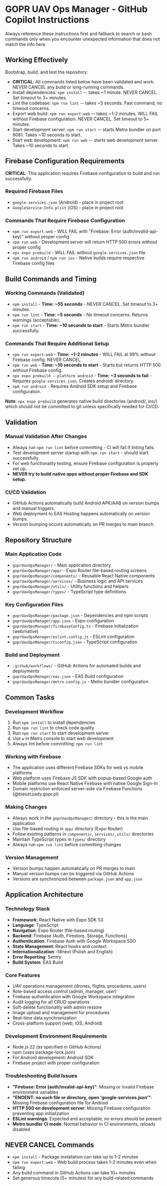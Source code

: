 # GOPR UAV Ops Manager - GitHub Copilot Instructions

Always reference these instructions first and fallback to search or bash commands only when you encounter unexpected information that does not match the info here.

## Working Effectively

Bootstrap, build, and test the repository:
- **CRITICAL**: All commands listed below have been validated and work. NEVER CANCEL any build or long-running commands.
- Install dependencies: `npm install` -- takes ~1 minute. NEVER CANCEL. Set timeout to 3+ minutes.
- Lint the codebase: `npm run lint` -- takes ~5 seconds. Fast command, no timeout concerns.
- Export web build: `npm run export:web` -- takes ~1-2 minutes, WILL FAIL without Firebase configuration. NEVER CANCEL. Set timeout to 5+ minutes.
- Start development server: `npm run start` -- starts Metro bundler on port 8081. Takes ~10 seconds to start.
- Start web development: `npm run web` -- starts web development server. Takes ~10 seconds to start.

## Firebase Configuration Requirements

**CRITICAL**: This application requires Firebase configuration to build and run successfully.

### Required Firebase Files
- `google-services.json` (Android) - place in project root
- `GoogleService-Info.plist` (iOS) - place in project root

### Commands That Require Firebase Configuration
- `npm run export:web` - WILL FAIL with "Firebase: Error (auth/invalid-api-key)" without proper config
- `npm run web` - Development server will return HTTP 500 errors without proper config
- `npx expo prebuild` - WILL FAIL without `google-services.json` file
- `npm run android` / `npm run ios` - Native builds require respective Firebase config files

## Build Commands and Timing

### Working Commands (Validated)
- `npm install` - **Time: ~55 seconds** - NEVER CANCEL. Set timeout to 3+ minutes.
- `npm run lint` - **Time: ~5 seconds** - No timeout concerns. Returns warnings (acceptable).
- `npm run start` - **Time: ~10 seconds to start** - Starts Metro bundler successfully.

### Commands That Require Additional Setup
- `npm run export:web` - **Time: ~1-2 minutes** - WILL FAIL at 99% without Firebase config. NEVER CANCEL.
- `npm run web` - **Time: ~10 seconds to start** - Starts but returns HTTP 500 without Firebase config.
- `npx expo prebuild --platform android` - **Time: ~3 seconds to fail** - Requires `google-services.json`. Creates android/ directory.
- `npm run android` - Requires Android SDK setup and Firebase configuration.

**Note**: `npx expo prebuild` generates native build directories (android/, ios/) which should not be committed to git unless specifically needed for CI/CD.

## Validation

### Manual Validation After Changes
- Always run `npm run lint` before committing - CI will fail if linting fails.
- Test development server startup with `npm run start` - should start successfully.
- For web functionality testing, ensure Firebase configuration is properly set up.
- **NEVER try to build native apps without proper Firebase and SDK setup.**

### CI/CD Validation
- GitHub Actions automatically build Android APK/AAB on version bumps and manual triggers.
- Web deployment to EAS Hosting happens automatically on version bumps.
- Version bumping occurs automatically on PR merges to main branch.

## Repository Structure

### Main Application Code
- `goprUavOpsManager/` - Main application directory
- `goprUavOpsManager/app/` - Expo Router file-based routing screens
- `goprUavOpsManager/components/` - Reusable React Native components
- `goprUavOpsManager/services/` - Business logic and API services
- `goprUavOpsManager/utils/` - Utility functions and helpers
- `goprUavOpsManager/types/` - TypeScript type definitions

### Key Configuration Files
- `goprUavOpsManager/package.json` - Dependencies and npm scripts
- `goprUavOpsManager/app.json` - Expo configuration
- `goprUavOpsManager/firebaseConfig.ts` - Firebase initialization (web/native)
- `goprUavOpsManager/eslint.config.js` - ESLint configuration
- `goprUavOpsManager/tsconfig.json` - TypeScript configuration

### Build and Deployment
- `.github/workflows/` - GitHub Actions for automated builds and deployments
- `goprUavOpsManager/eas.json` - EAS Build configuration
- `goprUavOpsManager/metro.config.js` - Metro bundler configuration

## Common Tasks

### Development Workflow
1. Run `npm install` to install dependencies
2. Run `npm run lint` to check code quality
3. Run `npm run start` to start development server
4. Use `w` in Metro console to start web development
5. Always lint before committing: `npm run lint`

### Working with Firebase
- The application uses different Firebase SDKs for web vs mobile platforms
- Web platform uses Firebase JS SDK with popup-based Google auth
- Mobile platforms use React Native Firebase with native Google Sign-In
- Domain restriction enforced server-side via Firebase Functions (@bieszczady.gopr.pl)

### Making Changes
- Always work in the `goprUavOpsManager/` directory - this is the main application
- Use file-based routing in `app/` directory (Expo Router)
- Follow existing patterns in `components/`, `services/`, `utils/` directories
- Maintain TypeScript types in `types/` directory
- Always run `npm run lint` before committing changes

### Version Management
- Version bumps happen automatically on PR merges to main
- Manual version bumps can be triggered via GitHub Actions
- Versions are synchronized between `package.json` and `app.json`

## Application Architecture

### Technology Stack
- **Framework**: React Native with Expo SDK 53
- **Language**: TypeScript
- **Navigation**: Expo Router (file-based routing)
- **Backend**: Firebase (Auth, Firestore, Storage, Functions)
- **Authentication**: Firebase Auth with Google Workspace SSO
- **State Management**: React hooks and context
- **Internationalization**: i18next (Polish and English)
- **Error Reporting**: Sentry
- **Build System**: EAS Build

### Core Features
- UAV operations management (drones, flights, procedures, users)
- Role-based access control (admin, manager, user)
- Firebase authentication with Google Workspace integration
- Audit logging for all CRUD operations
- Soft-delete functionality with admin restore
- Image upload and management for procedures
- Real-time data synchronization
- Cross-platform support (web, iOS, Android)

### Development Environment Requirements
- Node.js 22 (as specified in GitHub Actions)
- npm (uses package-lock.json)
- For Android development: Android SDK
- Firebase project with proper configuration

### Troubleshooting Build Issues
- **"Firebase: Error (auth/invalid-api-key)"**: Missing or invalid Firebase environment variables
- **"ENOENT: no such file or directory, open 'google-services.json'"**: Missing Firebase configuration file for Android
- **HTTP 500 on development server**: Missing Firebase configuration preventing app initialization
- **ESLint warnings**: Expected and acceptable, no errors should be present
- **Metro bundler CI mode**: Normal behavior in CI environments, reloads disabled

## NEVER CANCEL Commands
- `npm install` - Package installation can take up to 1-2 minutes
- `npm run export:web` - Web build process takes 1-2 minutes even when failing
- Any build command in GitHub Actions can take 10+ minutes
- Set generous timeouts (5+ minutes) for any build-related commands
